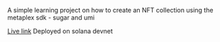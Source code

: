 A simple learning project on how to create an NFT collection using the metaplex sdk - sugar and umi

[Live link](https://sol-flexx.vercel.app/)
Deployed on solana devnet
